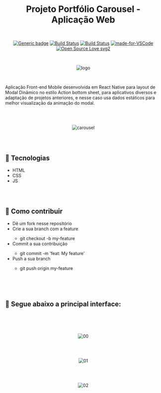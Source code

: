 <div align="center">

# Projeto Portfólio Carousel - Aplicação Web

</div>

<br>

<div align="center">

[![Generic badge](https://img.shields.io/badge/Made%20by-Renan%20Borba-purple.svg)](https://shields.io/) [![Build Status](https://img.shields.io/github/stars/RenanBorba/carousel-web.svg)](https://github.com/RenanBorba/carousel-web) [![Build Status](https://img.shields.io/github/forks/RenanBorba/carousel-web.svg)](https://github.com/RenanBorba/carousel-web) [![made-for-VSCode](https://img.shields.io/badge/Made%20for-VSCode-1f425f.svg)](https://code.visualstudio.com/) [![Open Source Love svg2](https://badges.frapsoft.com/os/v2/open-source.svg?v=103)](https://github.com/ellerbrock/open-source-badges/)

<br>

![logo](https://user-images.githubusercontent.com/48495838/87467956-282b3f80-c5ef-11ea-9ded-9c9efcf20f7f.png)

</div>

<br>

Aplicação Front-end Mobile desenvolvida em React Native para layout de Modal Dinâmico no estilo Action bottom sheet, para aplicativos diversos e adaptação de projetos anteriores, e nesse caso usa dados estáticos para melhor visualização da animação do modal.

<br><br>

<div align="center">

![carousel](https://user-images.githubusercontent.com/48495838/87467952-26617c00-c5ef-11ea-8bfe-34ca31acedb3.png)

</div>

<br><br>

## :rocket: Tecnologias
<ul>
  <li>HTML</li>
  <li>CSS</li>
  <li>JS</li>
</ul>

<br><br>

## :punch: Como contribuir
<ul>
  <li>Dê um fork nesse repositório</li>
  <li>Crie a sua branch com a feature</li>
    <ul>
      <li>git checkout -b my-feature</li>
    </ul>
  <li>Commit a sua contribuição</li>
    <ul>
      <li>git commit -m 'feat: My feature'</li>
    </ul>
  <li>Push a sua branch</li>
    <ul>
      <li>git push origin my-feature</li>
    </ul>
</ul>
<br><br><br>

## :mega: Segue abaixo a principal interface:

<br><br><br>

<div align="center">
  
![00](https://user-images.githubusercontent.com/48495838/87468206-8bb56d00-c5ef-11ea-8d0c-f0041836131f.png)

<br><br>

![01](https://user-images.githubusercontent.com/48495838/87469112-21053100-c5f1-11ea-8e15-f72f0dd5f8dd.gif)

<br><br>

![02](https://user-images.githubusercontent.com/48495838/87469116-22365e00-c5f1-11ea-95fa-2a7b596e4dc6.gif)
</div>
